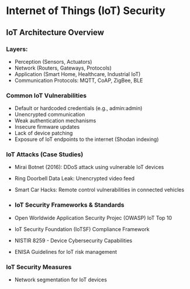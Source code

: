 # Internet of Things (IoT) Security

## IoT Architecture Overview

### Layers:
- Perception (Sensors, Actuators)  
- Network (Routers, Gateways, Protocols)  
- Application (Smart Home, Healthcare, Industrial IoT)  
- Communication Protocols: MQTT, CoAP, ZigBee, BLE  

### Common IoT Vulnerabilities
- Default or hardcoded credentials (e.g., admin:admin)  
- Unencrypted communication  
- Weak authentication mechanisms  
- Insecure firmware updates  
- Lack of device patching  
- Exposure of IoT endpoints to the internet (Shodan indexing)  

### IoT Attacks (Case Studies)
- Mirai Botnet (2016): DDoS attack using vulnerable IoT devices  
- Ring Doorbell Data Leak: Unencrypted video feed  
- Smart Car Hacks: Remote control vulnerabilities in connected vehicles

-   ### IoT Security Frameworks & Standards
- Open Worldwide Application Security Projec (OWASP) IoT Top 10
- IoT Security Foundation (IoTSF) Compliance Framework
- NISTIR 8259 - Device Cybersecurity Capabilities
- ENISA Guidelines for IoT risk management

### IoT Security Measures
- Network segmentation for IoT devices
